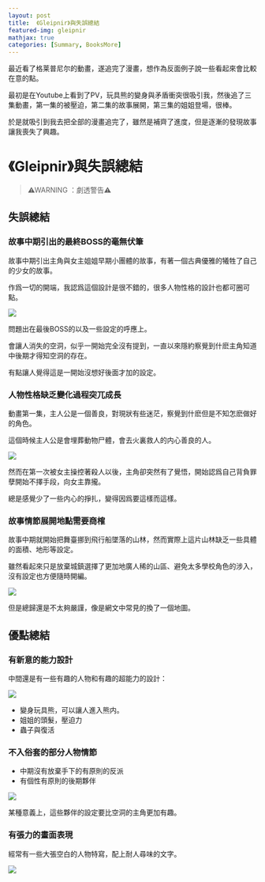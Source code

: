 ```yaml
---
layout: post
title:  《Gleipnir》與失誤總結
featured-img: gleipnir
mathjax: true
categories: [Summary, BooksMore]
---
```


最近看了格莱普尼尔的動畫，遂追完了漫畫，想作為反面例子說一些看起來會比較在意的點。

<!--more-->

最初是在Youtube上看到了PV，玩具熊的變身與矛盾衝突很吸引我，然後追了三集動畫，第一集的被壓迫，第二集的故事展開，第三集的姐姐登場，很棒。

於是就吸引到我去把全部的漫畫追完了，雖然是補齊了進度，但是逐漸的發現故事讓我喪失了興趣。

# 《Gleipnir》與失誤總結


> ⚠WARNING ：劇透警告⚠

## 失誤總結

### 故事中期引出的最終BOSS的毫無伏筆

故事中期引出主角與女主姐姐早期小團體的故事，有著一個古典優雅的犧牲了自己的少女的故事。

作爲一切的開端，我認爲這個設計是很不錯的，很多人物性格的設計也都可圈可點。


![](https://lh3.googleusercontent.com/rbpc6FDOkNHJek9idPnAGoXTLTcyNcFlxn7byIFDvEj2xPlbvofPF5XmDf_2upNAB6aFouZiHOchErMSWvcc_ZguCOkW5usFEki8N_Y0amRfTK3dF-7Q9NdIOw9HygDyPN-R9bjYhHgTe6RO_If4SVUOQPcL4tlxWlgyz4X0FleqiS8JNclIzWvG5j9p6jkut6V50dCzSd2pR_o1wRNqjPWkHybtHR-EcFV-MGKi2jsR5yO0sQFHJIOPwKPWDU7xZM7B8eUHOAioRZ-csO6PqjVEcCvWd_JvEKQaw0hqZwXJ_uVnwLHgK_v75sr8sD0FQCsLPhNIY_EdlyKAZemPtJTvuNxkUko0xzQm0okwWkc7wjHZuOAkQyQHMjh_GDgy1zPiBZBKMwSm85J0066Ah_wMGwuiF7NFwcF4-xCYVi7O2e4Bo3CRrdOsdHfVd-uqMrXHtbWDW_PpSRW2qclge_qtrOCDYP2uOnhN8uiF6L7QTw5hLvcUJcTIaNoj-WIQ1Gvd0RThPtye4n1g_iwg-B91X4i5YO7WObXiRozdyo4hTLHjcyI2BzfIcPdyrNKR2xyjbd78f54x3c0TEh6rChbfLsaGHGrEVCRhx8nG40E0_oYO9b99jzzgMm7sqfiuI82BCkiUPM9WIZA65Z0n7rrxdyBZCa6zjUdWdH-OljPgU7Hshwid9lY1mc_T3xxRvyGzrhxC3i9ah69DtPszQBYSxbWK-7RxN21hqh3MG7lLvYVTOGIUONE=w1845-h1112-no)

問題出在最後BOSS的以及一些設定的呼應上。

會讓人消失的空洞，似乎一開始完全沒有提到，一直以來隱約察覺到什麽主角知道中後期才得知空洞的存在。

有點讓人覺得這是一開始沒想好後面才加的設定。


### 人物性格缺乏變化過程突兀成長

動畫第一集，主人公是一個善良，對現狀有些迷茫，察覺到什麽但是不知怎麽做好的角色。

這個時候主人公是會埋葬動物尸體，會去火裏救人的内心善良的人。

![](https://lh3.googleusercontent.com/WsAFhGaMTh-UAVsyBbc4YC7Il8ZP5j5W1j8UzqxkebeWUGTkSRx7xC5g6AET1TKF4deS3e96TqIU6-XjOgFUmMn1x1rn8gP2XRYx6y1jvnbDwDlxo7fFfc5dHa0jNETcVURhRz3TsRp9e-xqWfYE3RCrw970p8lzx1jzKhvwOwdQegQKBzfGBgrMQTq2qTpUzopLFJBTvn2IutaPR9-Sa1vSuNkkURwar7uvuIRxw4HSRfWdgyXyJ7GusuapzP1uaRW6VV2JYFPPWH1vCH0MgoIlM8ohv4fR1myJedRgSh-AqlAMdNYXmz8ivAO40DeYju10laU1TPZvTh7GkoLrjb-gejpJmmA2S-vSJNYytj-OtwwclxD48KLmtaP9gTds5GnloE0GlQTbHrEGLTBNCPyC1-jDiynPhicdz_xbK01ngWUkc0rXX9GM925T_8AaK7xyBl74dEpRDKl8VCDixwajlGL0ZGz8d8MBrUu6QLmvkWXZopqqiEnB6sgMe37qZGXrYc-sTObz_CReqkaoJbaSKQ0iiOkI3JKlpYJ5LRh-QykiFdnAbnCcZJbiWwgsJv72g4MHPIrehFWAIURUbTtqbhgNJjXuyteOeCu2EuUeU0XZ0kvxhT1d5INY49Ep03Muopg11AnNcuYquEjVGworDdrTL3-JR-Y3sEOY6BWGSEQrV6DmLHiA1P2VPNscPioOS7EQkUXkOmFzeRLvuuyfbTjMUN-meVarDkg2z4Y0vE9Yut4uuYg=w1669-h985-no)

然而在第一次被女主操控著殺人以後，主角卻突然有了覺悟，開始認爲自己背負罪孽開始不擇手段，向女主靠攏。

總是感覺少了一些内心的掙扎，變得因爲要這樣而這樣。


### 故事情節展開地點需要商榷

故事中期就開始把舞臺挪到飛行船墜落的山林，然而實際上這片山林缺乏一些具體的面積、地形等設定。

雖然看起來只是放棄城鎮選擇了更加地廣人稀的山區、避免太多學校角色的涉入，沒有設定也方便隨時開編。


![](https://lh3.googleusercontent.com/p9Wc086ndd2vo9y18IDv1mhixO8gV9WFmMJL9LOFev_Apxl2xSSPYGtOpm0iqEH-FN7g9OENs-0JDcbFBwEsL-b9hyTQ-EyzMpkr8mhzK1zznd4J6uUwYe13itNYi8Hx9iWr_KrJqRxZh91mLod2SqsVHFucQ1mEmgwbrO2ildzCeY-5O_6mCNTMPvaJ0xQ4N5y95r571lhciIPGVVzczNoOkHk_ZCQtndkGdzdIJOSgRif-mrb9V8eeU9SxUYElj7B_9W7-vSL4o-NqBe79rn5hd7wv16gMxoai1JwlAi_5vEzk-gcNjGfAJHaQLHW7LPTKyZ7u911Zip9Kp-9sYkzd03o-HVt3Bi7eqi1UKjcUJpjkH3UOxr7qrMHQZE-N-aWhqGKCSbSVPP7BX9uwsVDrUj9HkoXt7WAIgBjTfleNoPstDNkfi3x_2JV8CtyOLfV9-MyB4xcZkeAHPeeGxYP5CWZKBiVQSGmm9Ay5KmnanW6EJf_rC_AZrgJJ2BmbuHmQZ2EfT979O5GWFVLjGScLi601ddZhG8nHZywGpOawqM8GZM1R6Gy3cHl-4aGT3Vsi8pB2EVJJOXWWCLgVPNlKs6FxeDY0ccCFRT7ZINul4EDK9sRCUgqXyf1j-Yz93aKEAk07uVNi4UZcctE2t0A6lzR043yyrdQi2H-QDsA6y6BCD5q9dV7JMHSs3TJfRZi2_45IldsOOsDM1h4hhHRpxdMFc_GRX5FuH551NQmTLEBdbYkLlSc=w931-h894-no)

但是總歸還是不太夠嚴謹，像是網文中常見的換了一個地圖。


## 優點總結

### 有新意的能力設計

中間還是有一些有趣的人物和有趣的超能力的設計：

![](https://lh3.googleusercontent.com/ouh4PAP04mfth8_Hxoht7seSQRBV017GMjSSGVymPwTzC9Mz-H20OzcMqPxRGwqC6-3CnSUWTlsdkOG-z_TuxIhUys6yjtGKyOc9RqQdbb3K9jIiDvGyd4yNk7PBjU48bmGvmaglfubjZ460L_lOMui5jl6OcmgNlepkqvhCICaPkN-D3exIcMfvmQ8W6WGNSMEM_1x0F37_i5D9tyL36mzStvd--v3bTABSmo6u5h04M6NlyURNmVkYiZCYLpGtVP7XWJVuccGdYqOH2EwguKlTYq26pwH3ZdVKhSB2zFhge7dZPZtsngFqq5pNSmt5S405h0Euyv4p3P8eOVMr3c59j8-JeS-0U_gqOYiHT7y3c_OoG9zY9652BXTmJzLaEIIjVGDoSXRwlfZZeynUQshaYZw4_hBCMVgCwdfbE0P3huV8xCTTdWAq--JfafdUzRYzK73DgDDMUWSMV3nU68YeCcI150bw_zxNRRno8fvm5AVCoYjWihmmjdNI_LxpqaZNjEZTzoCuSXd5dv53ZbWJRAzqvPhpMc8yEnaNP58bJ3dFMlwH4rRja_8V-Wro1-TkApMP7M0764YC5j9I2mvYxPfqYKxQFB7vZcq40o_1wN9YHy0YysePD4AIIyCB5Q5ZVAdfh5Xf8B3enqPwjJtgZYnX4zCaZQFwfwFTi7bptA7OXdKg45c09BrUrhuhWDsW7ZCe0ZlGTmYPQkuT_q3fQGUnZATfusmKrFUTPPi-XKZMK3XZkXo=w1071-h908-no)

+ 變身玩具熊，可以讓人進入熊内。
+ 姐姐的頭髮，壓迫力
+ 蟲子與復活


### 不入俗套的部分人物情節

+ 中期沒有放棄手下的有原則的反派
+ 有個性有原則的後期夥伴

![](https://lh3.googleusercontent.com/PrQ_vW01lNP6its-PmMsEuBgbOdFsBju3N6OTrKzFpnFAjeuvnp3nS4AXew29x-oYKREFpMnMGH6sM-kHO-gAdhgBVUyDCNYapCO48_ic0Mw9ylxN4J1BgIIMZr62Ifbahx_7iVltu2I7-7RIKl0K2io_k_MGB1p8O8X3eO9_asgPwV_11KQyFerGsq3FY5attzEwhZZ9SrLGo-j6GBWpNkoRolanPUEpx3ycYWeprZPwzuHY3-sQcyR3Ea_vyHj7-aYEXbbBhozUYG5hzI2heZL0otIQoCq9tyyx4JEbaswWkHKca8Lf4ydU_gx2N4CpIQ6un5cNbVM5zYbwKJbiUi7mEyLEI9JV6H6Ww18nYlWWcvMu1WWl6zMreYEsRvJ8eMxG6pGO3MSgfEY8UmOzXdwFJAUJhGSnoWFV0ud9-n6XBjAiuksVRPEwcPb4elf6GnK_6_3FwHT0zSQfk3T9BnDJNxLFQdDTVK9-UjfrE-SzxjjrOs1gAogNgBkF0MReakZvNcxyLMZTjYNfeacb3lsbTtzmNHeg96JNKSzRWabj44dip6UceQ7TP3pA9ZbNUNAwdd4DQKC3Ur0yGowmPWKDmj2iLfEl7vlNGCcDh1epf3TES8kB4Kq8YteS-ms8ad1HU93S3cqDum0zgWSXdLLsggqoMtouRdjRqa0DKX9gu4SClrnki6lzvLoQ8l3GPoy-1DqjzVGfsQP27ouJHbtNmwYQGYDtBQzFjniBNYBB6HGvwvx2wo=w669-h917-no)

某種意義上，這些夥伴的設定要比空洞的主角更加有趣。


### 有張力的畫面表現

經常有一些大張空白的人物特寫，配上耐人尋味的文字。

![](https://lh3.googleusercontent.com/BUFMmk1dHX2PQD8WjXCxvDqHLWOfv-_eysKSGQzL0dLS7aMp7YfGMilu17GV98eAf6MkLtO9SvozCwU382FCpIMRIpmfKrdxjZ18hMGcve1bZZn4XriADtEILQJV6bloqGi00X3NQYvlBA3A3WfOb2Cd3Hjsmjd4ptYGluCiey2adoMG4USo_8xdCY85O0nnk74HDg6wXNUnSZrju99o1cvH96Yf9hzArMcecX7PFcsmK7W9yCMaHMWHY55rie_-D5ktUE8Qg7aBfCablVg6WLNTCZSlBZJSqeMvCQ3qpiQUth0o5MdLbaHjzcl24EYnTRMn4F8DQTfzJfS1EcYP2oke5j_B9DYKPDz-usqN-GG9RMNsjXS3C1NKJL2LDL19F-jkCkj5yiPt5x7fBxxWqVHEtubuHvWZr9u9de47mxoVFZl6bZh2FNs4epggur_glU2h5U92buTYTly9goADNGec8-a2z-Y32e5Q48_62Jsyqh7vsOZJvyeimd9M3djQpUf2nqMC8acpWQELa6Po6ui-NQ3W0HpOcyj0DcI9cG6SJ0uXCNTCMQKCFFxUnzlB37vMQDdJt_uYdBW6joSp-Xq0BnvmrDmfc9UIFFLIh1bLAL9YhBpRqkSGqEAWWqRvvv9f9zyozT_KlGzY915SX6lS1kChGLK3rmhMrJAnZDkHP_LijfCDodvhRPLGQxK-d0F0Yw8VXJp9Ey7rbg6Khr2ireMqFzikjYuZHgiptTNsSzFu6GYjFB8=w1203-h761-no)



